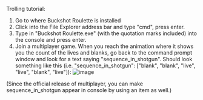 Trolling tutorial:

1. Go to where Buckshot Roulette is installed
2. Click into the File Explorer address bar and type "cmd", press enter.
3. Type in "Buckshot Roulette.exe" (with the quotation marks included) into the console and press enter.
4. Join a multiplayer game. When you reach the animation where it shows you the count of the lives and blanks, go back to the command prompt window and look for a text saying "sequence_in_shotgun". Should look something like this (i.e. "sequence_in_shotgun": ["blank", "blank", "live", "live", "blank", "live"]):
![image](https://github.com/user-attachments/assets/30a9a6e1-561b-40cc-9b22-ee9e3033c891)

(Since the official release of multiplayer, you can make sequence_in_shotgun appear in console by using an item as well.)
